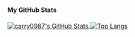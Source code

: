 <!--
**carry0987/carry0987** is a ✨ _special_ ✨ repository because its `README.md` (this file) appears on your GitHub profile.

Here are some ideas to get you started:

- 🔭 I’m currently working on ...
- 🌱 I’m currently learning ...
- 👯 I’m looking to collaborate on ...
- 🤔 I’m looking for help with ...
- 💬 Ask me about ...
- 📫 How to reach me: ...
- 😄 Pronouns: ...
- ⚡ Fun fact: ...
-->

#### My GitHub Stats

<a href="https://github.com/carry0987">
  <img align="center" src="https://github-readme-stats.vercel.app/api?username=carry0987&show_icons=true&line_height=33&count_private=true&theme=dark&custom_title=carry0987%27s%20GitHub%20Stats" alt="carry0987's GitHub Stats" />
</a>

<a href="https://github.com/carry0987">
  <img align="center" src="https://github-readme-stats.vercel.app/api/top-langs/?username=carry0987&&hide=cmake&layout=compact&theme=dark" alt="Top Langs" />
</a>
